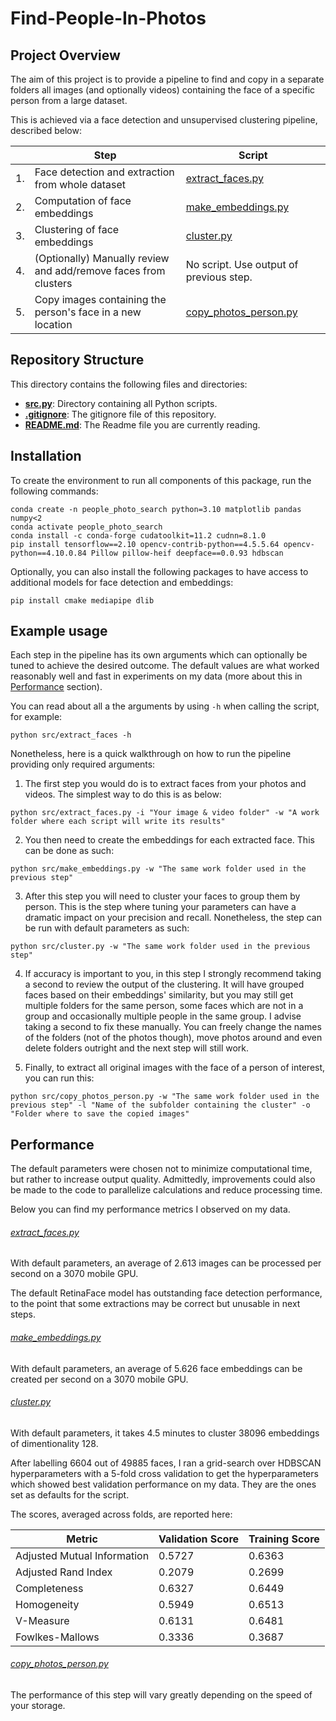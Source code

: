 # Find-People-In-Photos

## Project Overview

The aim of this project is to provide a pipeline to find and copy in a separate folders all images (and optionally videos) containing the face of a specific person from a large dataset.

This is achieved via a face detection and unsupervised clustering pipeline, described below:

|    | Step                                                            | Script                                             |
| -- | --------------------------------------------------------------- | -------------------------------------------------- |
| 1. | Face detection and extraction from whole dataset                | [extract_faces.py](src/extract_faces.py)           |
| 2. | Computation of face embeddings                                  | [make_embeddings.py](src/make_embeddings.py)       |
| 3. | Clustering of face embeddings                                   | [cluster.py](src/cluster.py)                       |
| 4. | (Optionally) Manually review and add/remove faces from clusters | No script. Use output of previous step.            |
| 5. | Copy images containing the person's face in a new location      | [copy_photos_person.py](src/copy_photos_person.py) |


## Repository Structure

This directory contains the following files and directories:

* [**src.py**](src): Directory containing all Python scripts.
* [**.gitignore**](.gitignore): The gitignore file of this repository.
* [**README.md**](README.md): The Readme file you are currently reading.


## Installation

To create the environment to run all components of this package, run the following commands:

```
conda create -n people_photo_search python=3.10 matplotlib pandas numpy<2
conda activate people_photo_search
conda install -c conda-forge cudatoolkit=11.2 cudnn=8.1.0
pip install tensorflow==2.10 opencv-contrib-python==4.5.5.64 opencv-python==4.10.0.84 Pillow pillow-heif deepface==0.0.93 hdbscan
```

Optionally, you can also install the following packages to have access to additional models for face detection and embeddings:

```
pip install cmake mediapipe dlib
```


## Example usage

Each step in the pipeline has its own arguments which can optionally be tuned to achieve the desired outcome. The default values are what worked reasonably well and fast in experiments on my data (more about this in [Performance](#performance) section).

You can read about all a the arguments by using `-h` when calling the script, for example:
```
python src/extract_faces -h
```

Nonetheless, here is a quick walkthrough on how to run the pipeline providing only required arguments:

1) The first step you would do is to extract faces from your photos and videos. The simplest way to do this is as below:
```
python src/extract_faces.py -i "Your image & video folder" -w "A work folder where each script will write its results"
```

2) You then need to create the embeddings for each extracted face. This can be done as such: 
```
python src/make_embeddings.py -w "The same work folder used in the previous step"
```

3) After this step you will need to cluster your faces to group them by person. This is the step where tuning your parameters can have a dramatic impact on your precision and recall. Nonetheless, the step can be run with default parameters as such:
```
python src/cluster.py -w "The same work folder used in the previous step"
```

4) If accuracy is important to you, in this step I strongly recommend taking a second to review the output of the clustering. It will have grouped faces based on their embeddings' similarity, but you may still get multiple folders for the same person, some faces which are not in a group and occasionally multiple people in the same group. I advise taking a second to fix these manually. You can freely change the names of the folders (not of the photos though), move photos around and even delete folders outright and the next step will still work.

5) Finally, to extract all original images with the face of a person of interest, you can run this:
```
python src/copy_photos_person.py -w "The same work folder used in the previous step" -l "Name of the subfolder containing the cluster" -o "Folder where to save the copied images"
```


## Performance

The default parameters were chosen not to minimize computational time, but rather to increase output quality. Admittedly, improvements could also be made to the code to parallelize calculations and reduce processing time.

Below you can find my performance metrics I observed on my data.

###### [extract_faces.py](src/extract_faces.py)
With default parameters, an average of 2.613 images can be processed per second on a 3070 mobile GPU.

The default RetinaFace model has outstanding face detection performance, to the point that some extractions may be correct but unusable in next steps.

###### [make_embeddings.py](src/make_embeddings.py)
With default parameters, an average of 5.626 face embeddings can be created per second on a 3070 mobile GPU.

###### [cluster.py](src/cluster.py)
With default parameters, it takes 4.5 minutes to cluster 38096 embeddings of dimentionality 128.

After labelling 6604 out of 49885 faces, I ran a grid-search over HDBSCAN hyperparameters with a 5-fold cross validation to get the hyperparameters which showed best validation performance on my data. They are the ones set as defaults for the script.

The scores, averaged across folds, are reported here:

| Metric                      | Validation Score | Training Score |
|-----------------------------|------------------|----------------|
| Adjusted Mutual Information | 0.5727           | 0.6363         |
| Adjusted Rand Index         | 0.2079           | 0.2699         |
| Completeness                | 0.6327           | 0.6449         |
| Homogeneity                 | 0.5949           | 0.6513         |
| V-Measure                   | 0.6131           | 0.6481         |
| Fowlkes-Mallows             | 0.3336           | 0.3687         |

###### [copy_photos_person.py](src/copy_photos_person.py)

The performance of this step will vary greatly depending on the speed of your storage.